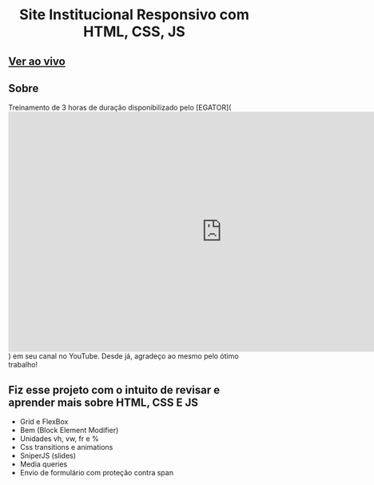 <h1 align="center">Site Institucional Responsivo com HTML, CSS, JS</h1>

## [Ver ao vivo](https://website-institucional-exemplo.netlify.app/)

## Sobre 
Treinamento de 3 horas de duração disponibilizado pelo [EGATOR](<iframe width="853" height="480" src="https://www.youtube.com/embed/--XrIa-iey0" title="YouTube video player" frameborder="0" allow="accelerometer; autoplay; clipboard-write; encrypted-media; gyroscope; picture-in-picture" allowfullscreen></iframe>) em seu canal no YouTube. Desde já, agradeço ao mesmo pelo ótimo trabalho!

## Fiz esse projeto com o intuito de revisar e aprender mais sobre HTML, CSS E JS

- Grid e FlexBox
- Bem (Block Element Modifier)
- Unidades vh, vw, fr e %
- Css transitions e animations
- SniperJS (slides)
- Media queries
- Envio de formulário com proteção contra span

